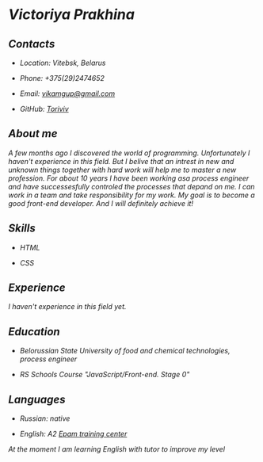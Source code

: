 # *Victoriya Prakhina*

## *Contacts*

+ *Location: Vitebsk, Belarus*

+ *Phone: +375(29)2474652*

+ *Email: vikamgup@gmail.com*

+ *GitHub: [Toriviv](https://github.com/Toriviv)*

## *About me*

*A few months ago I discovered the world of programming. Unfortunately I haven't experience in this field. But I belive that an intrest in new and unknown things together with hard work will help me to master a new profession. For about 10 years I have been working asa process engineer and have successesfully controled the processes that depand on me. I can work in a team and take responsibility for my work. My goal is to become a good front-end developer. And I will definitely achieve it!*

## *Skills*


+ *HTML*

+ *CSS*

## *Experience*

*I haven't experience in this field yet.*


## *Education*

+ *Belorussian State University of food and chemical technologies, process engineer*

+ *RS Schools Course "JavaScript/Front-end. Stage 0"*

## *Languages*

+ *Russian: native*

+ *English: A2 [Epam training center](https://training.by/#!/Home?lang=ru&City=37,38,39,40,41,42,50)*

*At the moment I am learning English with tutor to improve my level*


